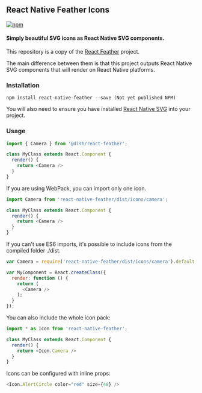 ## React Native Feather Icons

[![npm](https://img.shields.io/npm/v/react-native-feather.svg)](https://www.npmjs.com/package/react-native-feather)

#### Simply beautiful SVG icons as React Native SVG components.
This repository is a copy of the [React Feather](https://github.com/colebemis/react-feather) project.

The main difference between them is that this project outputs React Native SVG components that will render on React Native platforms.

### Installation
    npm install react-native-feather --save (Not yet published NPM)

You will also need to ensure you have installed [React Native SVG](https://github.com/react-native-community/react-native-svg) into your project.

### Usage

```javascript
import { Camera } from '@dish/react-feather';

class MyClass extends React.Component {
  render() {
    return <Camera />
  }
}
```
If you are using WebPack, you can import only one icon.
```javascript
import Camera from 'react-native-feather/dist/icons/camera';

class MyClass extends React.Component {
  render() {
    return <Camera />
  }
}
```
If you can't use ES6 imports, it's possible to include icons from the compiled folder ./dist.
```javascript
var Camera = require('react-native-feather/dist/icons/camera').default;

var MyComponent = React.createClass({
  render: function () {
    return (
      <Camera />
    );
  }
});
```
You can also include the whole icon pack:

```javascript
import * as Icon from 'react-native-feather';

class MyClass extends React.Component {
  render() {
    return <Icon.Camera />
  }
}
```
Icons can be configured with inline props:
```javascript
<Icon.AlertCircle color="red" size={48} />
```
